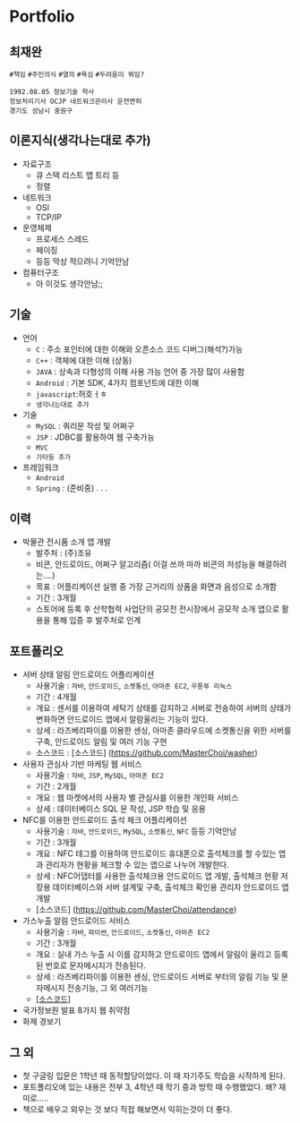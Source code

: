 # Portfolio
## 최재완
`#책임` `#주인의식` `#열의` `#욕심` `#두려움이 뭐임?`
```
1992.08.05 정보기술 학사
정보처리기사 OCJP 네트워크관리사 운전면허
경기도 성남시 중원구
```
## 이론지식(생각나는대로 추가)
* 자료구조
    * 큐 스택 리스트 맵 트리 등
    * 정렬
* 네트워크
    * OSI
    * TCP/IP
* 운영체제
    * 프로세스 스레드
    * 페이징
    * 등등 막상 적으려니 기억안남
* 컴퓨터구조
    * 아 이것도 생각안남;;
## 기술
* 언어
   * `C` : 주소 포인터에 대한 이해와 오픈소스 코드 디버그(해석?)가능
   * `C++` : 객체에 대한 이해 (상동)
   * `JAVA` : 상속과 다형성의 이해 사용 가능 언어 중 가장 많이 사용함
   * `Android` : 기본 SDK, 4가지 컴포넌트에 대한 이해 
   * `javascript`:허호ㅓㅎ
   * `생각나는대로 추가`
* 기술
   * `MySQL` : 쿼리문 작성 및 어쩌구
   * `JSP` : JDBC를 활용하여 웹 구축가능
   * `MVC`
   * `기타등 추가`
* 프레임워크
   * `Android`
   * `Spring` : (준비중)
    .
    .
    .
## 이력
* 박물관 전시품 소개 앱 개발
    * 발주처 : (주)조유 
    * 비콘, 안드로이드, 어쩌구 알고리즘( 이걸 쓰까 마까 비콘의 저성능을 해결하려는....)
    * 목표 : 어플리케이션 실행 중 가장 근거리의 상품을 화면과 음성으로 소개함
    * 기간 : 3개월
    * 스토어에 등록 후 산학협력 사업단의 공모전 전시장에서 공모작 소개 앱으로 활용을 통해 입증 후 발주처로 인계
## 포트폴리오
* 서버 상태 알림 안드로이드 어플리케이션
    * 사용기술 : `자바`, `안드로이드`, `소켓통신`, `아마존 EC2`, `우툰투 리눅스`
    * 기간 : 4개월
    * 개요 : 센서를 이용하여 세탁기 상태를 감지하고 서버로 전송하여 서버의 상태가 변화하면 안드로이드 앱에서 알람울리는 기능이 있다.
    * 상세 : 라즈베리파이를 이용한 센싱, 아마존 클라우드에 소켓통신을 위한 서버를 구축, 안드로이드 알림 및 여러 기능 구현
    * 소스코드 : [소스코드] (https://github.com/MasterChoi/washer)
* 사용자 관심사 기반 마케팅 웹 서비스
     * 사용기술 : `자바`, `JSP`, `MySQL`, `아마존 EC2`
    * 기간 : 2개월
    * 개요 : 웹 마켓에서의 사용자 별 관심사를 이용한 개인화 서비스
    * 상세 : 데이터베이스 SQL 문 작성, JSP 학습 및 응용
* NFC를 이용한 안드로이드 출석 체크 어플리케이션
    * 사용기술 : `자바`, `안드로이드`, `MySQL`, `소켓통신`, `NFC` 등등 기억안남
    * 기간 : 3개월
    * 개요 : NFC 테그를 이용하여 안드로이드 휴대폰으로 출석체크를 할 수있는 앱과 관리자가 현황을 체크할 수 있는 앱으로 나누어 개발한다.
    * 상세 : NFC어댑터를 사용한 출석체크용 안드로이드 앱 개발, 출석체크 현황 저장용 데이터베이스와 서버 설계및 구축, 출석체크 확인용 관리자 안드로이드 앱 개발
    * [소스코드] (https://github.com/MasterChoi/attendance)
* 가스누출 알림 안드로이드 서비스
    * 사용기술 : `자바`, `파이썬`, `안드로이드`, `소켓통신`, `아마존 EC2`
    * 기간 : 3개월
    * 개요 : 실내 가스 누츨 시 이를 감지하고 안드로이드 앱에서 알림이 울리고 등록된 번호로 문자메시지가 전송된다. 
    * 상세 : 라즈베리파이를 이용한 센싱, 안드로이드 서버로 부터의 알림 기능 및 문자메시지 전송기능, 그 외 여러기능
    * [[소스코드]](https://github.com/MasterChoi/gas)
* 국가정보원 발표 8가지 웹 취약점
* 화제 경보기
## 그 외
* 첫 구글링 입문은 1학년 때 동적할당이었다. 이 때 자기주도 학습을 시작하게 된다.
* 포트폴리오에 있는 내용은 전부 3, 4학년 때 학기 중과 방학 때 수행했었다. 왜? 재미로.....
* 책으로 배우고 외우는 것 보다 직접 해보면서 익히는것이 더 좋다.
